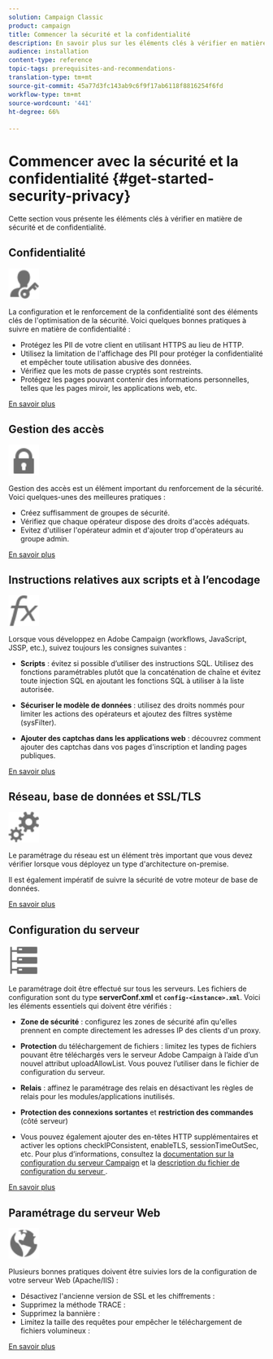```yaml
---
solution: Campaign Classic
product: campaign
title: Commencer la sécurité et la confidentialité
description: En savoir plus sur les éléments clés à vérifier en matière de sécurité et de confidentialité.
audience: installation
content-type: reference
topic-tags: prerequisites-and-recommendations-
translation-type: tm+mt
source-git-commit: 45a77d3fc143ab9c6f9f17ab6118f8816254f6fd
workflow-type: tm+mt
source-wordcount: '441'
ht-degree: 66%

---
```



# Commencer avec la sécurité et la confidentialité {#get-started-security-privacy}

Cette section vous présente les éléments clés à vérifier en matière de sécurité et de confidentialité.

## Confidentialité

<img src="assets/do-not-localize/icon_privacy.svg" width="60px">

La configuration et le renforcement de la confidentialité sont des éléments clés de l&#39;optimisation de la sécurité. Voici quelques bonnes pratiques à suivre en matière de confidentialité :

* Protégez les PII de votre client en utilisant HTTPS au lieu de HTTP.
* Utilisez la limitation de l&#39;affichage des PII pour protéger la confidentialité et empêcher toute utilisation abusive des données.
* Vérifiez que les mots de passe cryptés sont restreints.
* Protégez les pages pouvant contenir des informations personnelles, telles que les pages miroir, les applications web, etc.

[En savoir plus](../../installation/using/privacy.md)

## Gestion des accès

<img src="assets/do-not-localize/icon_access.svg" width="60px">

Gestion des accès est un élément important du renforcement de la sécurité. Voici quelques-unes des meilleures pratiques :

* Créez suffisamment de groupes de sécurité.
* Vérifiez que chaque opérateur dispose des droits d&#39;accès adéquats.
* Evitez d&#39;utiliser l&#39;opérateur admin et d&#39;ajouter trop d&#39;opérateurs au groupe admin.

[En savoir plus](../../installation/using/access-management.md)

## Instructions relatives aux scripts et à l’encodage

<img src="assets/do-not-localize/icon_scripting.svg" width="60px">

Lorsque vous développez en Adobe Campaign (workflows, JavaScript, JSSP, etc.), suivez toujours les consignes suivantes :

* **Scripts** : évitez si possible d’utiliser des instructions SQL. Utilisez des fonctions paramétrables plutôt que la concaténation de chaîne et évitez toute injection SQL en ajoutant les fonctions SQL à utiliser à la liste autorisée.

* **Sécuriser le modèle de données** : utilisez des droits nommés pour limiter les actions des opérateurs et ajoutez des filtres système (sysFilter).

* **Ajouter des captchas dans les applications web** : découvrez comment ajouter des captchas dans vos pages d&#39;inscription et landing pages publiques.

[En savoir plus](../../installation/using/scripting-coding-guidelines.md)

## Réseau, base de données et SSL/TLS

<img src="assets/do-not-localize/icon_network.svg" width="60px">

Le paramétrage du réseau est un élément très important que vous devez vérifier lorsque vous déployez un type d&#39;architecture on-premise.

Il est également impératif de suivre la sécurité de votre moteur de base de données.

[En savoir plus](../../installation/using/network-database.md)

## Configuration du serveur

<img src="assets/do-not-localize/icon_server.svg" width="60px">

Le paramétrage doit être effectué sur tous les serveurs. Les fichiers de configuration sont du type **serverConf.xml** et **`config-<instance>.xml`**. Voici les éléments essentiels qui doivent être vérifiés :

* **Zone de sécurité** : configurez les zones de sécurité afin qu&#39;elles prennent en compte directement les adresses IP des clients d&#39;un proxy.

* **Protection** du téléchargement de fichiers : limitez les types de fichiers pouvant être téléchargés vers le serveur Adobe Campaign à l’aide d’un nouvel attribut uploadAllowList. Vous pouvez l’utiliser dans le fichier de configuration du serveur.

* **Relais** : affinez le paramétrage des relais en désactivant les règles de relais pour les modules/applications inutilisés.

* **Protection des connexions sortantes** et **restriction des commandes** (côté serveur)

* Vous pouvez également ajouter des en-têtes HTTP supplémentaires et activer les options checkIPConsistent, enableTLS, sessionTimeOutSec, etc. Pour plus d’informations, consultez la [documentation sur la configuration du serveur Campaign](../../installation/using/configuring-campaign-server.md) et la [description du fichier de configuration du serveur ](../../installation/using/the-server-configuration-file.md).

[En savoir plus](../../installation/using/server-configuration.md)

## Paramétrage du serveur Web

<img src="assets/do-not-localize/icon_web.svg" width="60px">

Plusieurs bonnes pratiques doivent être suivies lors de la configuration de votre serveur Web (Apache/IIS) :

* Désactivez l&#39;ancienne version de SSL et les chiffrements :
* Supprimez la méthode TRACE :
* Supprimez la bannière :
* Limitez la taille des requêtes pour empêcher le téléchargement de fichiers volumineux :

[En savoir plus](../../installation/using/web-server-configuration.md)
